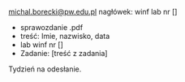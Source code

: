 michal.borecki@pw.edu.pl
nagłówek: winf lab nr []
* sprawozdanie .pdf
* treść: Imie, nazwisko, data
* lab winf nr []
* Zadanie: [treść z zadania]

Tydzień na odesłanie.